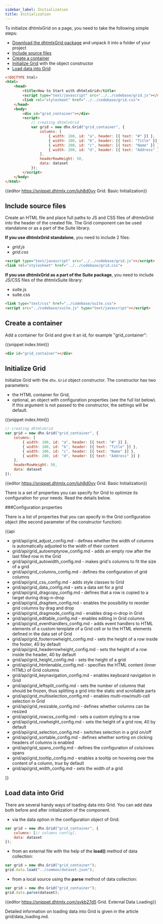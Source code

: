 ```yaml
---
sidebar_label: Initialization
title: Initialization
---          
```


To initialize dhtmlxGrid on a page, you need to take the following simple steps:

- [Download the dhtmlxGrid package](https://dhtmlx.com/docs/products/dhtmlxGrid/download.shtml) and unpack it into a folder of your project
- [Include source files](#includesourcefiles)
- [Create a container](#createcontainer)
- [Initialize Grid](#initializegrid) with the object constructor
- [Load data into Grid](#loaddata)

~~~html
<!DOCTYPE html>
<html>
    <head>
        <title>How to Start with dhtmlxGrid</title>         
        <script type="text/javascript" src="../../codebase/grid.js"></script>
        <link rel="stylesheet" href="../../codebase/grid.css">
    </head>
    <body>
    	<div id="grid_container"></div>
        <script>
            // creating dhtmlxGrid 
            var grid = new dhx.Grid("grid_container", {
    			columns: [
        			{ width: 100, id: "a", header: [{ text: "#" }] },
        			{ width: 100, id: "b", header: [{ text: "Title" }] },
        			{ width: 200, id: "c", header: [{ text: "Name" }] },
        			{ width: 200, id: "d", header: [{ text: "Address" }] }
    			],
    			headerRowHeight: 50,
    			data: dataset
			});
        </script>
    </body>
</html>
~~~

{{editor	https://snippet.dhtmlx.com/luh8d0vv	Grid. Basic Initialization}}


Include source files
--------------------

Create an HTML file and place full paths to JS and CSS files of dhtmlxGrid into the header of the created file. The Grid component can be used standalone or as a part of the Suite library.

**If you use dhtmlxGrid standalone**, you need to include 2 files:

- *grid.js*
- *grid.css*

~~~html
<script type="text/javascript" src="../../codebase/grid.js"></script>
<link rel="stylesheet" href="../../codebase/grid.css">
~~~


**If you use dhtmlxGrid as a part of the Suite package**, you need to include JS/CSS files of the dhtmlxSuite library:

- suite.js
- suite.css

~~~html
<link type="text/css" href="../codebase/suite.css">
<script src="../codebase/suite.js" type="text/javascript"></script>
~~~


Create a container 
-----------------

Add a container for Grid and give it an id, for example "grid_container":

{{snippet	index.html}}
~~~html
<div id="grid_container"></div>
~~~

Initialize Grid
----------------------

Initialize Grid with the `dhx.Grid` object constructor. The constructor has two parameters:

- the HTML container for Grid,
- optional, an object with configuration properties (see the full list below). If this argument is not passed to the constructor, the settings will be default.


{{snippet	index.html}}
~~~js
// creating dhtmlxGrid
var grid = new dhx.Grid("grid_container", {
    columns: [
        { width: 100, id: "a", header: [{ text: "#" }] },
        { width: 100, id: "b", header: [{ text: "Title" }] },
        { width: 200, id: "c", header: [{ text: "Name" }] },
        { width: 200, id: "d", header: [{ text: "Address" }] }
    ],
    headerRowHeight: 50,
    data: dataset
});
~~~

{{editor	https://snippet.dhtmlx.com/luh8d0vv	Grid. Basic Initialization}}

There is a set of properties you can specify for Grid to optimize its configuration for your needs. Read the details below.



###Configuration properties

There is a list of properties that you can specify in the Grid configuration object (the second parameter of the constructor function):

{{api

- grid/api/grid_adjust_config.md - defines whether the width of columns is automatically adjusted to the width of their content
- grid/api/grid_autoemptyrow_config.md - adds an empty row after the last filled row in the Grid
- grid/api/grid_autowidth_config.md - makes grid's columns to fit the size of a grid
- grid/api/grid_columns_config.md - defines the configuration of grid columns
- grid/api/grid_css_config.md - adds style classes to Grid
- grid/api/grid_data_config.md - sets a data set for a grid
- grid/api/grid_dragcopy_config.md - defines that a row is copied to a target during drag-n-drop
- grid/api/grid_dragitem_config.md - enables the possibility to reorder grid columns by drag and drop
- grid/api/grid_dragmode_config.md - enables drag-n-drop in Grid
- grid/api/grid_editable_config.md - enables editing in Grid columns
- grid/api/grid_eventhandlers_config.md - adds event handlers to HTML elements of a custom template of a Grid cell or to the HTML elements defined in the data set of Grid
- grid/api/grid_footerrowheight_config.md - sets the height of a row inside the footer, 40 by default
- grid/api/grid_headerrowheight_config.md - sets the height of a row inside the header, 40 by default
- grid/api/grid_height_config.md - sets the height of a grid
- grid/api/grid_htmlenable_config.md - specifies the HTML content (inner HTML) of Grid columns
- grid/api/grid_keynavigation_config.md - enables keyboard navigation in Grid
- grid/api/grid_leftsplit_config.md - sets the number of columns that should be frozen, thus splitting a grid into the static and scrollable parts
- grid/api/grid_multiselection_config.md - enables multi-row/multi-cell selection in Grid
- grid/api/grid_resizable_config.md - defines whether columns can be resized
- grid/api/grid_rowcss_config.md - sets a custom styling to a row
- grid/api/grid_rowheight_config.md - sets the height of a grid row, 40 by default
- grid/api/grid_selection_config.md - switches selection in a grid on/off
- grid/api/grid_sortable_config.md - defines whether sorting on clicking headers of columns is enabled
- grid/api/grid_spans_config.md - defines the configuration of cols/rows spans
- grid/api/grid_tooltip_config.md - enables a tooltip on hovering over the content of a column, <i>true</i> by default
- grid/api/grid_width_config.md - sets the width of a grid

}}

Load data into Grid
------------------

There are several handy ways of loading data into Grid. You can add data both before and after initialization of the component.

- via the data option in the configuration object of Grid:

~~~js
var grid = new dhx.Grid("grid_container", {
    columns: [// columns config],
    data: dataset 
});
~~~

- from an external file with the help of the **load()** method of data collection:

~~~js
var grid = new dhx.Grid("grid_container");
grid.data.load("../common/dataset.json");
~~~

- from a local source using the **parse** method of data collection:

~~~js
var grid = new dhx.Grid("grid_container");
grid.data.parse(dataset);
~~~

{{editor	https://snippet.dhtmlx.com/svkb27d5	Grid. External Data Loading}}

Detailed information on loading data into Grid is given in the article grid/data_loading.md.







